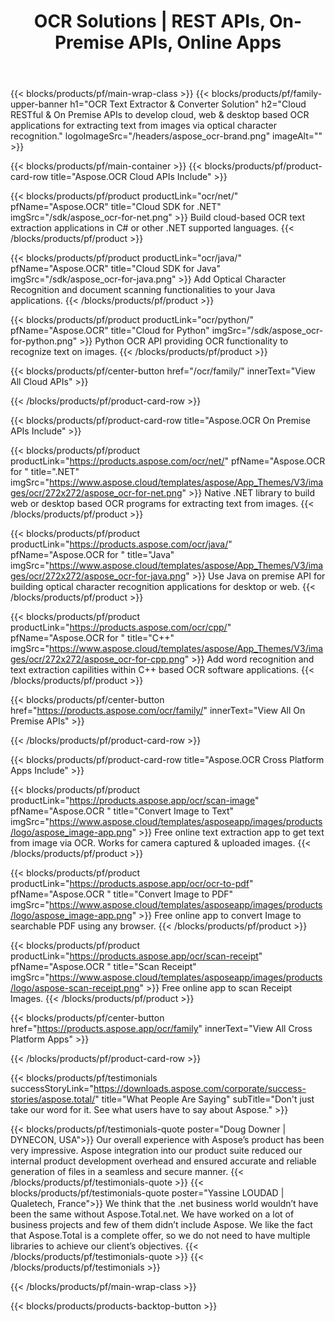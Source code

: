 ﻿---
title: OCR Solutions | REST APIs, On-Premise APIs, Online Apps 
description: Cloud RESTful & On Premise APIs to develop cloud, web & desktop based OCR applications for extracting text from images via optical character recognition
weight: 70
url: /
---

{{< blocks/products/pf/main-wrap-class >}}
{{< blocks/products/pf/family-upper-banner h1="OCR Text Extractor & Converter Solution" h2="Cloud RESTful & On Premise APIs to develop cloud, web & desktop based OCR applications for extracting text from images via optical character recognition." logoImageSrc="/headers/aspose_ocr-brand.png" imageAlt="" >}}

{{< blocks/products/pf/main-container >}}
{{< blocks/products/pf/product-card-row title="Aspose.OCR Cloud APIs Include" >}}

{{< blocks/products/pf/product productLink="ocr/net/" pfName="Aspose.OCR" title="Cloud SDK for .NET" imgSrc="/sdk/aspose_ocr-for-net.png" >}}
Build cloud-based OCR text extraction applications in C# or other .NET supported languages.
{{< /blocks/products/pf/product >}}

{{< blocks/products/pf/product productLink="ocr/java/" pfName="Aspose.OCR" title="Cloud SDK for Java" imgSrc="/sdk/aspose_ocr-for-java.png" >}}
Add Optical Character Recognition and document scanning functionalities to your Java applications.
{{< /blocks/products/pf/product >}}

{{< blocks/products/pf/product productLink="ocr/python/" pfName="Aspose.OCR" title="Cloud for Python" imgSrc="/sdk/aspose_ocr-for-python.png" >}}
Python OCR API providing OCR functionality to recognize text on images.
{{< /blocks/products/pf/product >}}

{{< blocks/products/pf/center-button href="/ocr/family/" innerText="View All Cloud APIs" >}}

{{< /blocks/products/pf/product-card-row >}}

{{< blocks/products/pf/product-card-row title="Aspose.OCR On Premise APIs Include" >}}

{{< blocks/products/pf/product productLink="https://products.aspose.com/ocr/net/" pfName="Aspose.OCR for " title=".NET" imgSrc="https://www.aspose.cloud/templates/aspose/App_Themes/V3/images/ocr/272x272/aspose_ocr-for-net.png" >}}
Native .NET library to build web or desktop based OCR programs for extracting text from images.
{{< /blocks/products/pf/product >}}

{{< blocks/products/pf/product productLink="https://products.aspose.com/ocr/java/" pfName="Aspose.OCR for " title="Java" imgSrc="https://www.aspose.cloud/templates/aspose/App_Themes/V3/images/ocr/272x272/aspose_ocr-for-java.png" >}}
Use Java on premise API for building optical character recognition applications for desktop or web.
{{< /blocks/products/pf/product >}}

{{< blocks/products/pf/product productLink="https://products.aspose.com/ocr/cpp/" pfName="Aspose.OCR for " title="C++" imgSrc="https://www.aspose.cloud/templates/aspose/App_Themes/V3/images/ocr/272x272/aspose_ocr-for-cpp.png" >}}
Add word recognition and text extraction capilities within C++ based OCR software applications.
{{< /blocks/products/pf/product >}}

{{< blocks/products/pf/center-button href="https://products.aspose.com/ocr/family/" innerText="View All On Premise APIs" >}}

{{< /blocks/products/pf/product-card-row >}}

{{< blocks/products/pf/product-card-row title="Aspose.OCR Cross Platform Apps Include" >}}

{{< blocks/products/pf/product productLink="https://products.aspose.app/ocr/scan-image" pfName="Aspose.OCR " title="Convert Image to Text" imgSrc="https://www.aspose.cloud/templates/asposeapp/images/products/logo/aspose_image-app.png" >}}
Free online text extraction app to get text from image via OCR. Works for camera captured & uploaded images.
{{< /blocks/products/pf/product >}}

{{< blocks/products/pf/product productLink="https://products.aspose.app/ocr/ocr-to-pdf" pfName="Aspose.OCR " title="Convert Image to PDF" imgSrc="https://www.aspose.cloud/templates/asposeapp/images/products/logo/aspose_image-app.png" >}}
Free online app to convert Image to searchable PDF using any browser.
{{< /blocks/products/pf/product >}}

{{< blocks/products/pf/product productLink="https://products.aspose.app/ocr/scan-receipt" pfName="Aspose.OCR " title="Scan Receipt" imgSrc="https://www.aspose.cloud/templates/asposeapp/images/products/logo/aspose-scan-receipt.png" >}}
Free online app to scan Receipt Images.
{{< /blocks/products/pf/product >}}

{{< blocks/products/pf/center-button href="https://products.aspose.app/ocr/family" innerText="View All Cross Platform Apps" >}}

{{< /blocks/products/pf/product-card-row >}}

{{< blocks/products/pf/testimonials successStoryLink="https://downloads.aspose.com/corporate/success-stories/aspose.total/" title="What People Are Saying" subTitle="Don't just take our word for it. See what users have to say about Aspose." >}}

{{< blocks/products/pf/testimonials-quote poster="Doug Downer | DYNECON, USA">}}
Our overall experience with Aspose’s product has been very impressive. Aspose integration into our product suite reduced our internal product development overhead and ensured accurate and reliable generation of files in a seamless and secure manner.
{{< /blocks/products/pf/testimonials-quote >}}
{{< blocks/products/pf/testimonials-quote poster="Yassine LOUDAD | Qualetech, France">}}
We think that the .net business world wouldn’t have been the same without Aspose.Total.net. We have worked on a lot of business projects and few of them didn’t include Aspose. We like the fact that Aspose.Total is a complete offer, so we do not need to have multiple libraries to achieve our client’s objectives.
{{< /blocks/products/pf/testimonials-quote >}}
{{< /blocks/products/pf/testimonials >}}

{{< /blocks/products/pf/main-wrap-class >}}

{{< blocks/products/products-backtop-button >}}
